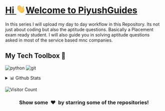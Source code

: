 # [Hi <img src="https://raw.githubusercontent.com/ABSphreak/ABSphreak/master/gifs/Hi.gif" width="30px">Welcome to PiyushGuides](https://colab.research.google.com/drive/1033vAriXp9xDbyx3T1MNqtexYMdK-kPD?usp=sharing/)
 
In this series I will upload my day to day workflow in this Repository. Its not just about coding but also the aptitude questions. Basically a Placement exam ready student. I will also guide you in solving aptitude questions asked in most of the service based mnc companies.

## My Tech Toolbox 🧰

<p align="left">
<img src="https://cdn3.iconfinder.com/data/icons/logos-and-brands-adobe/512/267_Python-512.png" alt="python" width="40" height="40"/> 
<img src="https://www.vectorlogo.zone/logos/git-scm/git-scm-icon.svg" alt="git" width="40" height="40"/> 
</p>

  
 <details>
<summary>📊 Github Stats</summary>

<p align="center"> <img src="https://github-readme-stats.vercel.app/api?username=PiyushChandraChandra&show_icons=true&theme=gotham" alt="Piyush Chandra Chandra | Stats" />

</details>


 ![Visitor Count](https://profile-counter.glitch.me/{PiyushChandraChandra}/count.svg)
  
<h3 align="center">Show some &nbsp;❤️&nbsp; by starring some of the repositories!</h3>
